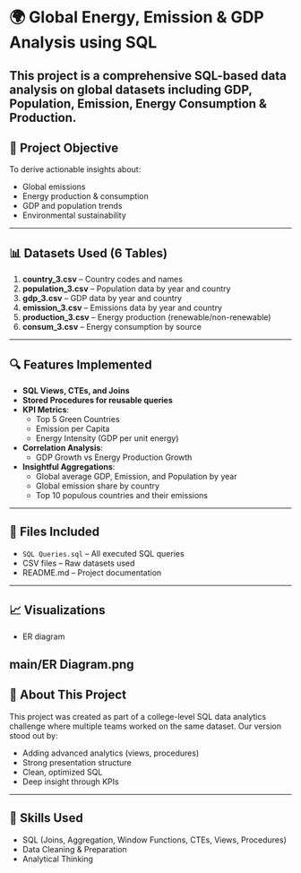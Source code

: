 # 🌍 Global Energy, Emission & GDP Analysis using SQL

This project is a comprehensive SQL-based data analysis on global datasets including GDP, Population, Emission, Energy Consumption & Production.
---

## 📌 Project Objective

To derive actionable insights about:
- Global emissions
- Energy production & consumption
- GDP and population trends
- Environmental sustainability

---

## 📊 Datasets Used (6 Tables)
1. **country_3.csv** – Country codes and names
2. **population_3.csv** – Population data by year and country
3. **gdp_3.csv** – GDP data by year and country
4. **emission_3.csv** – Emissions data by year and country
5. **production_3.csv** – Energy production (renewable/non-renewable)
6. **consum_3.csv** – Energy consumption by source

---

## 🔍 Features Implemented

- **SQL Views, CTEs, and Joins**
- **Stored Procedures for reusable queries**
- **KPI Metrics**:
  - Top 5 Green Countries
  - Emission per Capita
  - Energy Intensity (GDP per unit energy)
- **Correlation Analysis**:
  - GDP Growth vs Energy Production Growth
- **Insightful Aggregations**:
  - Global average GDP, Emission, and Population by year
  - Global emission share by country
  - Top 10 populous countries and their emissions

---

## 📁 Files Included

- `SQL Queries.sql` – All executed SQL queries
- CSV files – Raw datasets used
- README.md – Project documentation

---

## 📈 Visualizations

- ER diagram

main/ER Diagram.png
---

## 💼 About This Project

This project was created as part of a college-level SQL data analytics challenge where multiple teams worked on the same dataset. Our version stood out by:
- Adding advanced analytics (views, procedures)
- Strong presentation structure
- Clean, optimized SQL
- Deep insight through KPIs

---

## 🚀 Skills Used

- SQL (Joins, Aggregation, Window Functions, CTEs, Views, Procedures)
- Data Cleaning & Preparation
- Analytical Thinking

